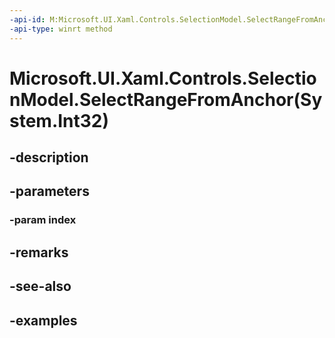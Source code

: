 ```yaml
---
-api-id: M:Microsoft.UI.Xaml.Controls.SelectionModel.SelectRangeFromAnchor(System.Int32)
-api-type: winrt method
---
```


# Microsoft.UI.Xaml.Controls.SelectionModel.SelectRangeFromAnchor(System.Int32)

<!--
public void SelectRangeFromAnchor (int index);
-->


## -description

## -parameters

### -param index

## -remarks

## -see-also

## -examples


